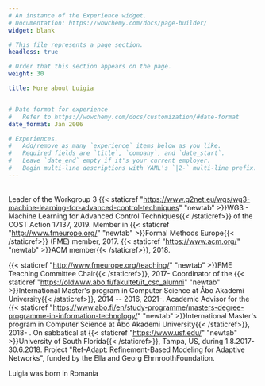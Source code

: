 ```yaml
---
# An instance of the Experience widget.
# Documentation: https://wowchemy.com/docs/page-builder/
widget: blank

# This file represents a page section.
headless: true

# Order that this section appears on the page.
weight: 30

title: More about Luigia


# Date format for experience
#   Refer to https://wowchemy.com/docs/customization/#date-format
date_format: Jan 2006

# Experiences.
#   Add/remove as many `experience` items below as you like.
#   Required fields are `title`, `company`, and `date_start`.
#   Leave `date_end` empty if it's your current employer.
#   Begin multi-line descriptions with YAML's `|2-` multi-line prefix.
---
```


\
Leader of the Workgroup 3 {{< staticref "https://www.g2net.eu/wgs/wg3-machine-learning-for-advanced-control-techniques" "newtab" >}}WG3 - Machine Learning for Advanced Control Techniques{{< /staticref>}} of the COST Action 17137, 2019. Member in {{< staticref "http://www.fmeurope.org/" "newtab" >}}Formal Methods Europe{{< /staticref>}} (FME) member, 2017. {{< staticref "https://www.acm.org/" "newtab" >}}ACM member{{< /staticref>}}, 2018.

{{< staticref "http://www.fmeurope.org/teaching/" "newtab" >}}FME Teaching Committee Chair{{< /staticref>}}, 2017- Coordinator of the {{< staticref "https://oldwww.abo.fi/fakultet/it_csc_alumni" "newtab" >}}International Master's program in Computer Science at Åbo Akademi University{{< /staticref>}}, 2014 -- 2016, 2021-. Academic Advisor for the {{< staticref "https://www.abo.fi/en/study-programme/masters-degree-programme-in-information-technology/" "newtab" >}}International Master's program in Computer Science at Åbo Akademi University{{< /staticref>}}, 2018- . On sabbatical at {{< staticref "https://www.usf.edu/" "newtab" >}}University of South Florida{{< /staticref>}}, Tampa, US, during 1.8.2017-30.6.2018. Project \"Ref-Adapt: Refinement-Based Modeling for Adaptive Networks\", funded by the Ella and Georg EhrnroothFoundation.

Luigia was born in Romania
